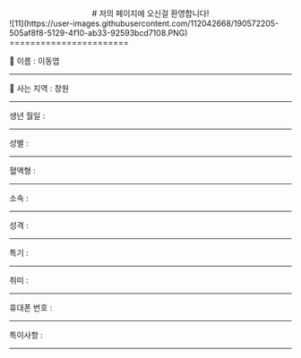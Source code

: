 <center># 저의 페이지에 오신걸 환영합니다!</center>![11](https://user-images.githubusercontent.com/112042668/190572205-505af8f8-5129-4f10-ab33-92593bcd7108.PNG)
=======================

:name_badge: 이름 : 이동엽
*****
:house_with_garden: 사는 지역 : 창원
*****
생년 월일 : 
*****
성별 : 
*****
혈액형 : 
*****
소속 : 
*****
성격 : 
*****
특기 : 
*****
취미 : 
*****
휴대폰 번호 : 

*****
특이사항 :

*****
